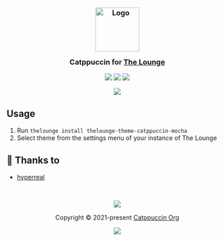 <h3 align="center">
	<img src="https://raw.githubusercontent.com/catppuccin/catppuccin/main/assets/logos/exports/1544x1544_circle.png" width="100" alt="Logo"/><br/>
	<img src="https://raw.githubusercontent.com/catppuccin/catppuccin/main/assets/misc/transparent.png" height="30" width="0px"/>
	Catppuccin for <a href="https://github.com/catppuccin/thelounge">The Lounge</a>
	<img src="https://raw.githubusercontent.com/catppuccin/catppuccin/main/assets/misc/transparent.png" height="30" width="0px"/>
</h3>

<p align="center">
	<a href="https://github.com/catppuccin/thelounge/stargazers"><img src="https://img.shields.io/github/stars/catppuccin/thelounge?colorA=363a4f&colorB=b7bdf8&style=for-the-badge"></a>
	<a href="https://github.com/catppuccin/thelounge/issues"><img src="https://img.shields.io/github/issues/catppuccin/thelounge?colorA=363a4f&colorB=f5a97f&style=for-the-badge"></a>
	<a href="https://github.com/catppuccin/thelounge/contributors"><img src="https://img.shields.io/github/contributors/catppuccin/thelounge?colorA=363a4f&colorB=a6da95&style=for-the-badge"></a>
</p>

<p align="center">
	<img src="https://raw.githubusercontent.com/catppuccin/catppuccin/main/assets/misc/sample.png"/>
</p>

## Usage

1. Run `thelounge install thelounge-theme-catppuccin-mocha`
2. Select theme from the settings menu of your instance of The Lounge

## 💝 Thanks to

- [hyperreal](https://github.com/hyperreal64)

&nbsp;

<p align="center">
	<img src="https://raw.githubusercontent.com/catppuccin/catppuccin/main/assets/footers/gray0_ctp_on_line.svg?sanitize=true" />
</p>

<p align="center">
	Copyright &copy; 2021-present <a href="https://github.com/catppuccin" target="_blank">Catppuccin Org</a>
</p>

<p align="center">
	<a href="https://github.com/catppuccin/catppuccin/blob/main/LICENSE"><img src="https://img.shields.io/static/v1.svg?style=for-the-badge&label=License&message=MIT&logoColor=d9e0ee&colorA=363a4f&colorB=b7bdf8"/></a>
</p>
